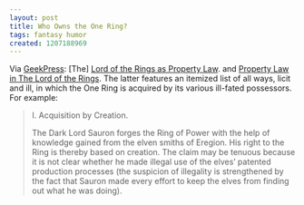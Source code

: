 ```yaml
---
layout: post
title: Who Owns the One Ring?
tags: fantasy humor
created: 1207188969
---
```

Via [GeekPress](http://www.geekpress.com/2008/03/property-law-issues-in-lord-of-rings.html):  [The] [Lord of the Rings as Property Law](http://lawiscool.com/2008/03/29/lord-of-the-rings-as-property-law/). and [Property Law in The Lord of the Rings](http://volokh.com/posts/1206859543.shtml).  The latter features an itemized list of all ways, licit and ill, in which the One Ring is acquired by its various ill-fated possessors.  For example:

> I. Acquisition by Creation.
>
> The Dark Lord Sauron forges the Ring of Power with the help of knowledge gained from the elven smiths of Eregion. His right to the Ring is thereby based on creation. The claim may be tenuous because it is not clear whether he made illegal use of the elves’ patented production processes (the suspicion of illegality is strengthened by the fact that Sauron made every effort to keep the elves from finding out what he was doing).
